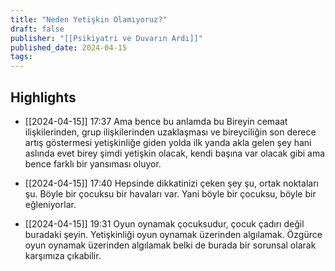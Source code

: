 ```yaml
---
title: "Neden Yetişkin Olamıyoruz?"
draft: false
publisher: "[[Psikiyatri ve Duvarın Ardı]]"
published_date: 2024-04-15
tags:
---
```



## Highlights
* [[2024-04-15]] 17:37  Ama bence bu anlamda bu Bireyin cemaat ilişkilerinden, grup ilişkilerinden uzaklaşması ve bireyciliğin son derece artış göstermesi yetişkinliğe giden yolda ilk yanda akla gelen şey hani aslında evet birey şimdi yetişkin olacak, kendi başına var olacak gibi ama bence farklı bir yansıması oluyor.

* [[2024-04-15]] 17:40  Hepsinde dikkatinizi çeken şey şu, ortak noktaları şu. Böyle bir çocuksu bir havaları var. Yani böyle bir çocuksu, böyle bir eğleniyorlar.

* [[2024-04-15]] 19:31  Oyun oynamak çocuksudur, çocuk çadırı değil buradaki şeyin. Yetişkinliği oyun oynamak üzerinden algılamak. Özgürce oyun oynamak üzerinden algılamak belki de burada bir sorunsal olarak karşımıza çıkabilir.

